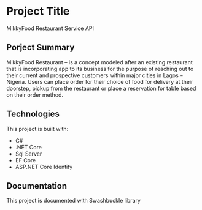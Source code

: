 # Project Title
MikkyFood Restaurant Service API
## Porject Summary
MikkyFood Restaurant – is a concept modeled after an existing restaurant that is incorporating app to its business for the purpose of reaching out to their current and prospective customers within major cities in Lagos – Nigeria. Users can place order for their choice of food for delivery at their doorstep, pickup from the restaurant or place a reservation for table based on their order method.
## Technologies
This project is built with:
* C#
* .NET Core
* Sql Server
* EF Core
* ASP.NET Core Identity
## Documentation
This project is documented with Swashbuckle library
